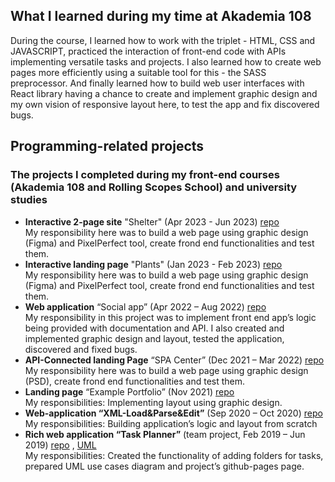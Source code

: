 ## What I learned during my time at Akademia 108
During the course, I learned how to work with the triplet - HTML, CSS and JAVASCRIPT, practiced the interaction of front-end code with APIs implementing versatile tasks and projects. I also learned how to create web pages more efficiently using a suitable tool for this - the SASS preprocessor. And finally learned how to build web user interfaces with React library having a chance to create and implement graphic design and my own vision of responsive layout here, to test the app and fix discovered bugs.
## Programming-related projects
### The projects I completed during my front-end courses (Akademia 108 and Rolling Scopes School) and university studies
- **Interactive 2-page site** "Shelter" (Apr 2023 - Jun 2023) [repo](https://github.com/Den0702/Shelter)  
My responsibility here was to build a web page using graphic design (Figma) and PixelPerfect tool, create frond end functionalities and test them.  
- **Interactive landing page** "Plants" (Jan 2023 - Feb 2023) [repo](https://github.com/Den0702/Plants/tree/main)  
My responsibility here was to build a web page using graphic design (Figma) and PixelPerfect tool, create frond end functionalities and test them.  
- **Web application** “Social app” (Apr 2022 – Aug 2022) [repo](https://github.com/Den0702/social-app)  
My responsibility in this project was to implement front end app’s logic being provided with documentation and API. I also created and implemented graphic design and layout, tested the application, discovered and fixed bugs. 
- **API-Connected landing Page** “SPA Center” (Dec 2021 – Mar 2022) [repo](https://github.com/Den0702/projekt-HTML-CSS-JS-SASS)  
My responsibility here was to build a web page using graphic design (PSD), create frond end functionalities and test them.
- **Landing page** “Example Portfolio” (Nov 2021) [repo](https://github.com/Den0702/landing-page-pure-css-and-html)  
My responsibilities: Implementing layout using graphic design.
- **Web-application “XML-Load&Parse&Edit”** (Sep 2020 – Oct 2020) [repo](https://github.com/Den0702/XMLLoad-Parse-Edit)  
My responsibilities: Building application’s logic and layout from scratch
- **Rich web application “Task Planner”** (team project, Feb 2019 – Jun 2019) [repo](https://github.com/s194506/BAITaskPlanner) , [UML](https://drive.google.com/file/d/1_mxWYp7ZwOu0HzAgTrOoHkgRwqfO13Vy/view?usp=sharing)    
My responsibilities: Created the functionality of adding folders for tasks, prepared UML use cases diagram and project’s github-pages page.


